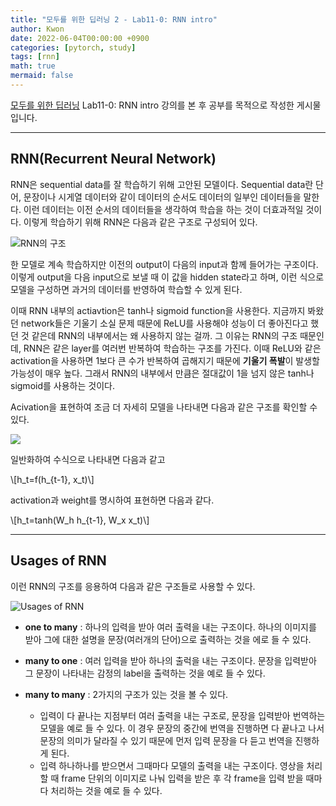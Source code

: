 ```yaml
---
title: "모두를 위한 딥러닝 2 - Lab11-0: RNN intro"
author: Kwon
date: 2022-06-04T00:00:00 +0900
categories: [pytorch, study]
tags: [rnn]
math: true
mermaid: false
---
```


[모두를 위한 딥러닝](https://deeplearningzerotoall.github.io/season2/lec_pytorch.html) Lab11-0: RNN intro 강의를 본 후 공부를 목적으로 작성한 게시물입니다.

***

## RNN(Recurrent Neural Network)

RNN은 sequential data를 잘 학습하기 위해 고안된 모델이다. Sequential data란 단어, 문장이나 시게열 데이터와 같이 데이터의 순서도 데이터의 일부인 데이터들을 말한다. 
이런 데이터는 이전 순서의 데이터들을 생각하여 학습을 하는 것이 더효과적일 것이다.
이렇게 학습하기 위해 RNN은 다음과 같은 구조로 구성되어 있다.

![RNN의 구조](/posting_imgs/lab11-0-1.png)

한 모델로 계속 학습하지만 이전의 output이 다음의 input과 함께 들어가는 구조이다. 이렇게 output을 다음 input으로 보낼 때 이 값을 hidden state라고 하며, 이런 식으로 모델을 구성하면 과거의 데이터를 반영하여 학습할 수 있게 된다.

이때 RNN 내부의 actiavtion은 tanh나 sigmoid function을 사용한다. 지금까지 봐왔던 network들은 기울기 소실 문제 때문에 ReLU를 사용해야 성능이 더 좋아진다고 했던 것 같은데 RNN의 내부에서는 왜 사용하지 않는 걸까.
그 이유는 RNN의 구조 때문인데, RNN은 같은 layer를 여러번 반복하여 학습하는 구조를 가진다. 이때 ReLU와 같은 activation을 사용하면 1보다 큰 수가 반복하여 곱해지기 때문에 **기울기 폭발**이 발생할 가능성이 매우 높다.
그래서 RNN의 내부에서 만큼은 절대값이 1을 넘지 않은 tanh나 sigmoid를 사용하는 것이다.

Acivation을 표현하여 조금 더 자세히 모델을 나타내면 다음과 같은 구조를 확인할 수 있다.

![](/posting_imgs/lab11-0-2.png)

일반화하여 수식으로 나타내면 다음과 같고

\\[h_t=f(h_{t-1}, x_t)\\]

activation과 weight를 명시하여 표현하면 다음과 같다.

\\[h_t=tanh(W_h h_{t-1}, W_x x_t)\\]

***

## Usages of RNN

이런 RNN의 구조를 응용하여 다음과 같은 구조들로 사용할 수 있다.

![Usages of RNN](/posting_imgs/lab11-0-3.png)

* **one to many**
: 하나의 입력을 받아 여러 출력을 내는 구조이다. 하나의 이미지를 받아 그에 대한 설명을 문장(여러개의 단어)으로 출력하는 것을 에로 들 수 있다.

* **many to one**
: 여러 입력을 받아 하나의 출럭을 내는 구조이다. 문장을 입력받아 그 문장이 나타내는 감정의 label을 출력하는 것을 예로 들 수 있다.

* **many to many**
: 2가지의 구조가 있는 것을 볼 수 있다.
  - 입력이 다 끝나는 지점부터 여러 출력을 내는 구조로, 문장을 입력받아 번역하는 모델을 예로 들 수 있다. 이 경우 문장의 중간에 번역을 진행하면 다 끝나고 나서 문장의 의미가 달라질 수 있기 때문에 먼저 입력 문장을 다 듣고 번역을 진행하게 된다.
  - 입력 하나하나를 받으면서 그때마다 모델의 출력을 내는 구조이다. 영상을 처리할 때 frame 단위의 이미지로 나눠 입력을 받은 후 각 frame을 입력 받을 때마다 처리하는 것을 예로 들 수 있다.